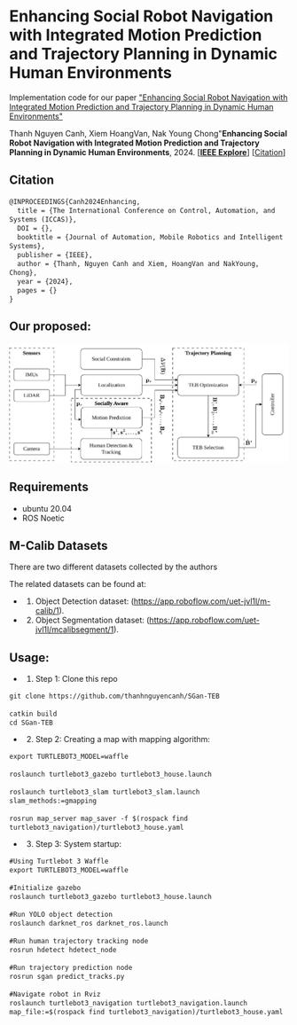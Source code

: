 # Enhancing Social Robot Navigation with Integrated Motion Prediction and Trajectory Planning in Dynamic Human Environments
Implementation code for our paper ["Enhancing Social Robot Navigation with Integrated Motion Prediction and Trajectory Planning in Dynamic Human Environments"](https://)

Thanh Nguyen Canh, Xiem HoangVan, Nak Young Chong"**Enhancing Social Robot Navigation with Integrated Motion Prediction and Trajectory Planning in Dynamic Human Environments**, 2024. [[**IEEE Explore**](https://doi.org/)] [[Citation](#citation)]

## Citation
```
@INPROCEEDINGS{Canh2024Enhancing,
  title = {The International Conference on Control, Automation, and Systems (ICCAS)},
  DOI = {},
  booktitle = {Journal of Automation, Mobile Robotics and Intelligent Systems},
  publisher = {IEEE},
  author = {Thanh, Nguyen Canh and Xiem, HoangVan and NakYoung, Chong},
  year = {2024},
  pages = {}
}
```

## Our proposed:
<img src="https://github.com/thanhnguyencanh/SGan-TEB/blob/main/docs/overview.png" width="750px">
 
## Requirements
* ubuntu 20.04
* ROS Noetic

## M-Calib Datasets
There are two different datasets collected by the authors

The related datasets can be found at:

* 1. Object Detection dataset: (https://app.roboflow.com/uet-jvl1l/m-calib/1).
* 2. Object Segmentation dataset: (https://app.roboflow.com/uet-jvl1l/mcalibsegment/1).

## Usage:

* 1. Step 1: Clone this repo
```
git clone https://github.com/thanhnguyencanh/SGan-TEB

catkin build
cd SGan-TEB
```
* 2. Step 2: Creating a map with mapping algorithm:
 
```
export TURTLEBOT3_MODEL=waffle

roslaunch turtlebot3_gazebo turtlebot3_house.launch

roslaunch turtlebot3_slam turtlebot3_slam.launch slam_methods:=gmapping

rosrun map_server map_saver -f $(rospack find turtlebot3_navigation)/turtlebot3_house.yaml
```

* 3. Step 3: System startup:


```
#Using Turtlebot 3 Waffle
export TURTLEBOT3_MODEL=waffle

#Initialize gazebo
roslaunch turtlebot3_gazebo turtlebot3_house.launch

#Run YOLO object detection
roslaunch darknet_ros darknet_ros.launch

#Run human trajectory tracking node
rosrun hdetect hdetect_node

#Run trajectory prediction node
rosrun sgan predict_tracks.py

#Navigate robot in Rviz
roslaunch turtlebot3_navigation turtlebot3_navigation.launch map_file:=$(rospack find turtlebot3_navigation)/turtlebot3_house.yaml
```
